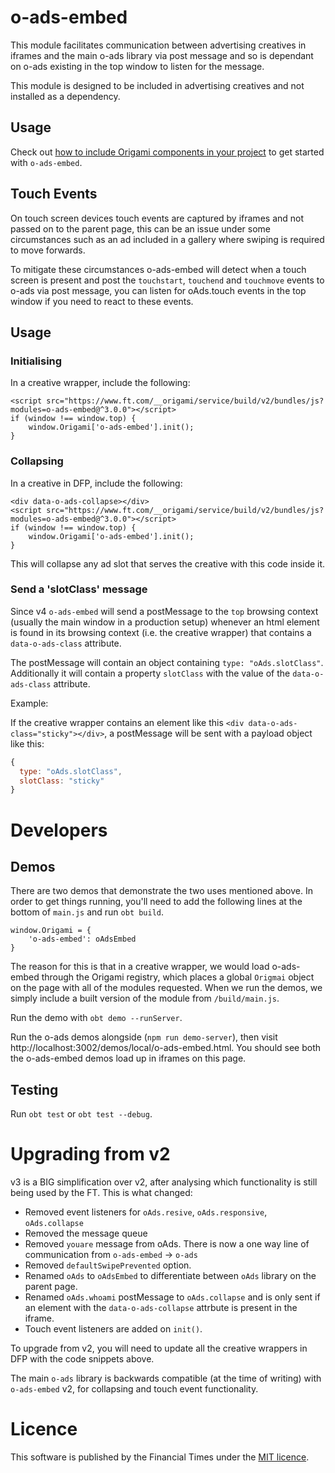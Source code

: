 # o-ads-embed

This module facilitates communication between advertising creatives in iframes and the main o-ads library via post message and so is dependant on o-ads existing in the top window to listen for the message.

This module is designed to be included in advertising creatives and not installed as a dependency.

## Usage

Check out [how to include Origami components in your project](https://origami.ft.com/docs/components/#including-origami-components-in-your-project) to get started with `o-ads-embed`.

## Touch Events
On touch screen devices touch events are captured by iframes and not passed on to the parent page, this can be an issue under some circumstances such as an ad included in a gallery where swiping is required to move forwards.

To mitigate these circumstances o-ads-embed will detect when a touch screen is present and post the `touchstart`, `touchend` and `touchmove` events to o-ads via post message, you can listen for oAds.touch events in the top window if you need to react to these events.

## Usage

### Initialising

In a creative wrapper, include the following:

```
<script src="https://www.ft.com/__origami/service/build/v2/bundles/js?modules=o-ads-embed@^3.0.0"></script>
if (window !== window.top) {
	window.Origami['o-ads-embed'].init();
}
```

### Collapsing

In a creative in DFP, include the following:

```
<div data-o-ads-collapse></div>
<script src="https://www.ft.com/__origami/service/build/v2/bundles/js?modules=o-ads-embed@^3.0.0"></script>
if (window !== window.top) {
	window.Origami['o-ads-embed'].init();
}
```

This will collapse any ad slot that serves the creative with this code inside it.


### Send a 'slotClass' message

Since v4 `o-ads-embed` will send a postMessage to the `top` browsing context (usually the main window in a production setup) whenever an html element is found in its browsing context (i.e. the creative wrapper) that contains a `data-o-ads-class` attribute.

The postMessage will contain an object containing `type: "oAds.slotClass"`. Additionally it will contain a property `slotClass` with the value of the `data-o-ads-class` attribute.

Example:

If the creative wrapper contains an element like this `<div data-o-ads-class="sticky"></div>`, a postMessage will  be sent with a payload object like this:

```js
{
  type: "oAds.slotClass",
  slotClass: "sticky"
}
```
# Developers

## Demos

There are two demos that demonstrate the two uses mentioned above. In order to get things running, you'll need to add the following lines at the bottom of `main.js` and run `obt build`.

```
window.Origami = {
	'o-ads-embed': oAdsEmbed
}
```

The reason for this is that in a creative wrapper, we would load o-ads-embed through the Origami registry, which places a global `Origmai` object on the page with all of the modules requested. When we run the demos, we simply include a built version of the module from `/build/main.js`.

Run the demo with `obt demo --runServer`. 

Run the o-ads demos alongside (`npm run demo-server`), then visit http://localhost:3002/demos/local/o-ads-embed.html. You should see both the o-ads-embed demos load up in iframes on this page.

## Testing

Run `obt test` or `obt test --debug`.

# Upgrading from v2

v3 is a BIG simplification over v2, after analysing which functionality is still being used by the FT. This is what changed:
- Removed event listeners for `oAds.resive`, `oAds.responsive`, `oAds.collapse`
- Removed the message queue
- Removed `youare` message from oAds. There is now a one way line of communication from `o-ads-embed` -> `o-ads`
- Removed `defaultSwipePrevented` option.
- Renamed `oAds` to `oAdsEmbed` to differentiate between `oAds` library on the parent page.
- Renamed `oAds.whoami` postMessage to `oAds.collapse` and is only sent if an element with the `data-o-ads-collapse` attrbute is present in the iframe.
- Touch event listeners are added on `init()`.

To upgrade from v2, you will need to update all the creative wrappers in DFP with the code snippets above. 

The main `o-ads` library is backwards compatible (at the time of writing) with `o-ads-embed` v2, for collapsing and touch event functionality. 

# Licence
This software is published by the Financial Times under the [MIT licence](http://opensource.org/licenses/MIT).
